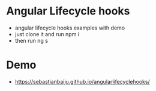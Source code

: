 # Angular Lifecycle hooks

- angular lifecycle hooks examples with demo
- just clone it and run npm i 
- then run ng s
# Demo
- https://sebastianbaiju.github.io/angularlifecyclehooks/
